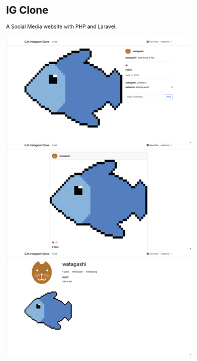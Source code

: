 # IG Clone

A Social Media website with PHP and Laravel.

### 
![image](https://github.com/yzu1062039/IG-Clone/blob/main/IG%20Clone.png)
![image](https://github.com/yzu1062039/IG-Clone/blob/main/ig%20index.png)
![image](https://github.com/yzu1062039/IG-Clone/blob/main/ig%20profile.png)

